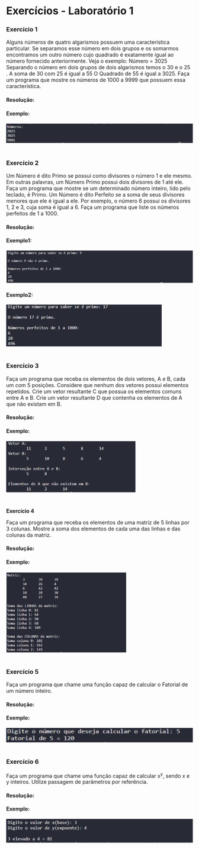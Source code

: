 # Exercícios  - Laboratório 1


### **Exercício 1**
Alguns números de quatro algarismos possuem uma característica particular. Se separamos esse número em dois grupos e os somarmos encontramos um outro número cujo quadrado é exatamente igual ao número fornecido anteriormente. Veja o exemplo: Número = 3025 Separando o número em dois grupos de dois algarismos temos o 30 e o 25 . A soma de 30 com 25 é igual a 55 O Quadrado de 55 é igual a 3025. Faça um programa que mostre os números de 1000 a 9999 que possuem essa característica.

#### Resolução:

#### Exemplo:
![Laboratorio 1 - Exercicio 1](/relatorio/Imagens/Laboratorio1/Exc1.jpg)

#

### **Exercício 2**

Um Número é dito Primo se possui como divisores o número 1 e ele mesmo. Em outras palavras, um Número Primo possui dois divisores de 1 até ele. Faça um programa que mostre se um determinado número inteiro, lido pelo teclado, é Primo. Um Número é dito Perfeito se a soma de seus divisores menores que ele é igual a ele. Por exemplo, o número 6 possui os  divisores 1, 2 e 3, cuja soma é igual a 6. Faça um programa que liste os números perfeitos de 1 a 1000.

#### Resolução:

#### Exemplo1:
![Laboratorio 1  - Exercicio 2](/relatorio/Imagens/Laboratorio1/Exc2.jpg)

#### Exemplo2:
![Laboratorio 1  - Exercicio 2_2](/relatorio/Imagens/Laboratorio1/Exc2_2.jpg)

#

### **Exercício 3**

Faça um programa que receba os elementos de dois vetores, A e B, cada um com 5 posições. Considere que nenhum dos vetores possui elementos repetidos. Crie um vetor resultante C que possua os elementos comuns entre A e B. Crie um vetor resultante D que contenha os elementos de A que não existam em B.

#### Resolução:

#### Exemplo:
![Laboratorio 1 - Exercicio 3](/relatorio/Imagens/Laboratorio1/Exc3.jpg)

#

 **Exercício 4**

Faça um programa que receba os elementos de uma matriz de 5 linhas por 3 colunas. Mostre a soma dos elementos de cada uma das linhas e das colunas da matriz.

#### Resolução:


#### Exemplo:
![Laboratorio 1 - Exercicio 4](/relatorio/Imagens/Laboratorio1/Exc4.jpg)

#

### **Exercício 5**

Faça um programa que chame uma função capaz de calcular o Fatorial de um número inteiro.

#### Resolução:

#### Exemplo:
![Laboratorio 1 - Exercicio 5](/relatorio/Imagens/Laboratorio1/Exc5.jpg)

#

### **Exercício 6**

Faça um programa que chame uma função capaz de calcular x<sup>y</sup>, sendo x e y inteiros. Utilize passagem de parâmetros por referência.

#### Resolução:

#### Exemplo:
![Laboratorio 1 - Exercicio 6](/relatorio/Imagens/Laboratorio1/Exc6.jpg)

